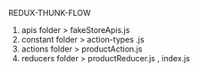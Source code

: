 REDUX-THUNK-FLOW

1. apis folder > fakeStoreApis.js
2. constant folder > action-types .js
3. actions folder > productAction.js
4. reducers folder > productReducer.js , index.js